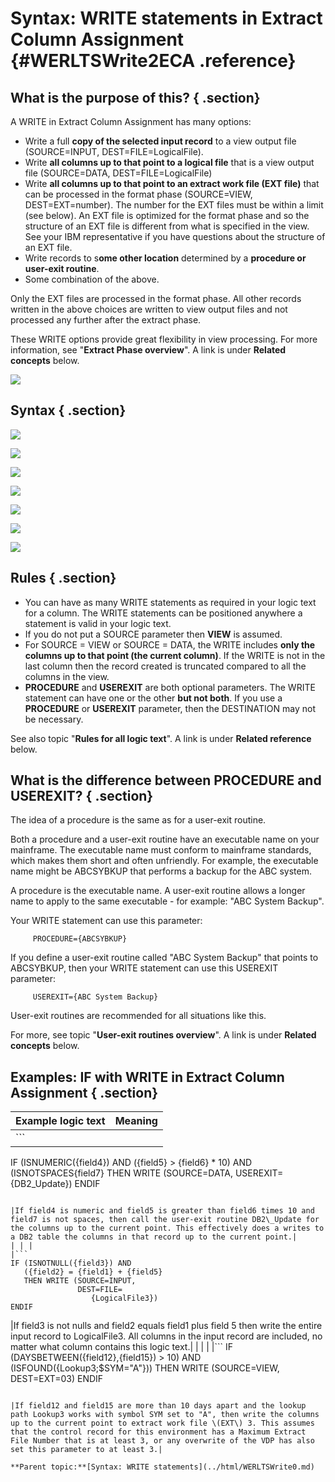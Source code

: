 # Syntax: WRITE statements in Extract Column Assignment {#WERLTSWrite2ECA .reference}

## What is the purpose of this? { .section}

A WRITE in Extract Column Assignment has many options:

-   Write a full **copy of the selected input record** to a view output file \(SOURCE=INPUT, DEST=FILE=LogicalFile\).
-   Write **all columns up to that point to a logical file** that is a view output file \(SOURCE=DATA, DEST=FILE=LogicalFile\)
-   Write **all columns up to that point to an extract work file \(EXT file\)** that can be processed in the format phase \(SOURCE=VIEW, DEST=EXT=number\). The number for the EXT files must be within a limit \(see below\). An EXT file is optimized for the format phase and so the structure of an EXT file is different from what is specified in the view. See your IBM representative if you have questions about the structure of an EXT file.
-   Write records to s**ome other location** determined by a **procedure or user-exit routine**.
-   Some combination of the above.

Only the EXT files are processed in the format phase. All other records written in the above choices are written to view output files and not processed any further after the extract phase.

These WRITE options provide great flexibility in view processing. For more information, see "**Extract Phase overview**". A link is under **Related concepts** below.

![](images/LTZZ_Syntax_legend.gif)

## Syntax { .section}

![](images/LTS_WRITE_01_Stmt.gif)

![](images/LTS_WRITE_02_Source_2ECA.gif)

![](images/LTS_WRITE_03_Dest_2ECA.gif)

![](images/LTS_WRITE_04_Exit.gif)

![](images/LTS_WRITE_05_Ext_File_Num.gif)

![](images/LTS_WRITE_06_Names.gif)

![](images/LTS_WRITE_07_String.gif)

## Rules { .section}

-   You can have as many WRITE statements as required in your logic text for a column. The WRITE statements can be positioned anywhere a statement is valid in your logic text.
-   If you do not put a SOURCE parameter then **VIEW** is assumed.
-   For SOURCE = VIEW or SOURCE = DATA, the WRITE includes **only the columns up to that point \(the current column\)**. If the WRITE is not in the last column then the record created is truncated compared to all the columns in the view.
-   **PROCEDURE** and **USEREXIT** are both optional parameters. The WRITE statement can have one or the other **but not both**. If you use a **PROCEDURE** or **USEREXIT** parameter, then the DESTINATION may not be necessary.

See also topic "**Rules for all logic text**". A link is under **Related reference** below.

## What is the difference between PROCEDURE and USEREXIT? { .section}

The idea of a procedure is the same as for a user-exit routine.

Both a procedure and a user-exit routine have an executable name on your mainframe. The executable name must conform to mainframe standards, which makes them short and often unfriendly. For example, the executable name might be ABCSYBKUP that performs a backup for the ABC system.

A procedure is the executable name. A user-exit routine allows a longer name to apply to the same executable - for example: "ABC System Backup".

Your WRITE statement can use this parameter:

```
     PROCEDURE={ABCSYBKUP}
```

If you define a user-exit routine called "ABC System Backup" that points to ABCSYBKUP, then your WRITE statement can use this USEREXIT parameter:

```
     USEREXIT={ABC System Backup}
```

User-exit routines are recommended for all situations like this.

For more, see topic "**User-exit routines overview**". A link is under **Related concepts** below.

## Examples: IF with WRITE in Extract Column Assignment { .section}

|Example logic text|Meaning|
|------------------|-------|
|```
IF (ISNUMERIC({field4}) AND
   ({field5} > {field6} * 10) AND
   (ISNOTSPACES{field7} 
   THEN WRITE (SOURCE=DATA,
               USEREXIT={DB2_Update})
ENDIF 
```

|If field4 is numeric and field5 is greater than field6 times 10 and field7 is not spaces, then call the user-exit routine DB2\_Update for the columns up to the current point. This effectively does a writes to a DB2 table the columns in that record up to the current point.|
| | |
|```
IF (ISNOTNULL({field3}) AND
   ({field2} = {field1} + {field5}
   THEN WRITE (SOURCE=INPUT,
               DEST=FILE=
                  {LogicalFile3})
ENDIF 
```

|If field3 is not nulls and field2 equals field1 plus field 5 then write the entire input record to LogicalFile3. All columns in the input record are included, no matter what column contains this logic text.|
| | |
|```
IF (DAYSBETWEEN({field12},{field15})
     > 10) AND
   (ISFOUND({Lookup3;$SYM="A"}))
   THEN WRITE (SOURCE=VIEW,
               DEST=EXT=03)
ENDIF 
```

|If field12 and field15 are more than 10 days apart and the lookup path Lookup3 works with symbol SYM set to "A", then write the columns up to the current point to extract work file \(EXT\) 3. This assumes that the control record for this environment has a Maximum Extract File Number that is at least 3, or any overwrite of the VDP has also set this parameter to at least 3.|

**Parent topic:**[Syntax: WRITE statements](../html/WERLTSWrite0.md)

